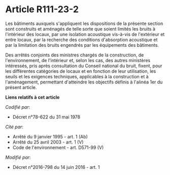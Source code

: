 # Article R111-23-2

Les bâtiments auxquels s'appliquent les dispositions de la présente section sont construits et aménagés de telle sorte que
soient limités les bruits à l'intérieur des locaux, par une isolation acoustique vis-à-vis de l'extérieur et entre locaux,
par la recherche des conditions d'absorption acoustique et par la limitation des bruits engendrés par les équipements des
bâtiments.

Des arrêtés conjoints des ministres chargés de la construction, de l'environnement, de l'intérieur et, selon les cas, des
autres ministères intéressés, pris après consultation du Conseil national du bruit, fixent, pour les différentes catégories
de locaux et en fonction de leur utilisation, les seuils et les exigences techniques, applicables à la construction et à
l'aménagement, permettant d'atteindre les objectifs définis à l'alinéa 1er du présent article.

**Liens relatifs à cet article**

_Codifié par_:

  - Décret n°78-622 du 31 mai 1978

_Cité par_:

  - Arrêté du 9 janvier 1995 - art. 1 (Ab)
  - Arrêté du 25 avril 2003 - art. 1 (V)
  - Code de l'environnement - art. D571-99 (V)

_Modifié par_:

  - Décret n°2016-798 du 14 juin 2016 - art. 1
